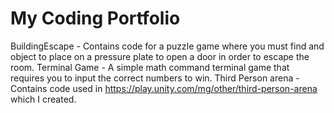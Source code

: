 # My Coding Portfolio
 
BuildingEscape - Contains code for a puzzle game where you must find and object to place on a pressure plate to open a door in order to escape the room.
Terminal Game - A simple math command terminal game that requires you to input the correct numbers to win.
Third Person arena - Contains code used in https://play.unity.com/mg/other/third-person-arena which I created.
